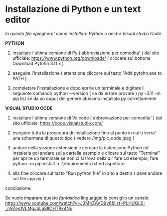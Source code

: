 # Installazione di Python e un text editor



*In questo file spieghero' come installare Python e anche Visual studio Code*


**PYTHON**

1. installare l'ultima versione di Py ( abbreviazione per comodita' ) dal sito ufficiale: https://www.python.org/downloads/ ( cliccare sul bottone Download Pytohn 3.11.x )

2. eseguire l'installazione ( attenzione cliccare sul tasto "Add pytohn.exe to PATH )

3. completare l'installazione e dopo aprire un terminale 
e digitare il seguente comando python --version ( se da errore provare )
py -3.11 -m pip list se da un ouput del genere abbiamo installato py correttamente
 
**VISUAL STUDIO CODE**

1. installare l'ultima versione di Vs code ( abbreviazione per comodita' ) dal sito ufficiale: https://code.visualstudio.com/ 

2. eseguire tutta la procedura di installazione fino al punto in cui ti verra' una schermata di questo tipo ( vedere /img/pic_code.jpeg )

3. andare nella sezione estensioni e cercare la estensione Python ed instalarla poi andare sulla cartella esempio e clicare sul tasto "Terminal" per aprire un terminale se non ci si trova nella dir fare cd esempio, fare python -m pip install -r .\requirements.txt ed aspettare

4. alla fine cliccare sul tasto "Run python file" in alto a destra ( deve andare sul file app.py )

conclusione: 

Se vuole imparare questo *fantastico* linguaggio le consiglio un canale: https://www.youtube.com/watch?v=J3M4ZAVD9y8&list=PLHUQL6-_n9Zes1VLMgJbLa8IIOHT9x4Nu
